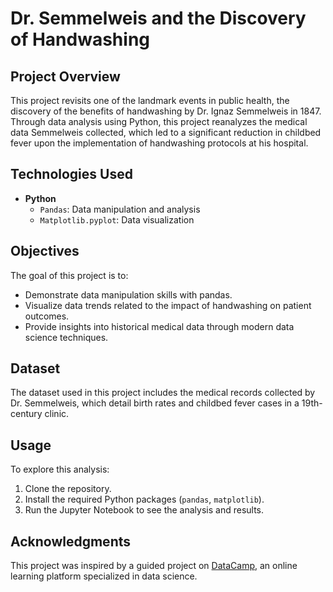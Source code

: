 # Dr. Semmelweis and the Discovery of Handwashing

## Project Overview

This project revisits one of the landmark events in public health, the discovery of the benefits of handwashing by Dr. Ignaz Semmelweis in 1847. Through data analysis using Python, this project reanalyzes the medical data Semmelweis collected, which led to a significant reduction in childbed fever upon the implementation of handwashing protocols at his hospital.

## Technologies Used

- **Python**
  - `Pandas`: Data manipulation and analysis
  - `Matplotlib.pyplot`: Data visualization

## Objectives

The goal of this project is to:
- Demonstrate data manipulation skills with pandas.
- Visualize data trends related to the impact of handwashing on patient outcomes.
- Provide insights into historical medical data through modern data science techniques.

## Dataset

The dataset used in this project includes the medical records collected by Dr. Semmelweis, which detail birth rates and childbed fever cases in a 19th-century clinic.

## Usage

To explore this analysis:
1. Clone the repository.
2. Install the required Python packages (`pandas`, `matplotlib`).
3. Run the Jupyter Notebook to see the analysis and results.

## Acknowledgments
This project was inspired by a guided project on [DataCamp](https://www.datacamp.com), an online learning platform specialized in data science.

